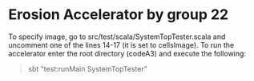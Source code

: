# Erosion Accelerator by group 22

To specify image, go to src/test/scala/SystemTopTester.scala and uncomment one of the lines 14-17 (it is set to cellsImage).
To run the accelerator enter the root directory (codeA3) and execute the following:
> sbt "test:runMain SystemTopTester"